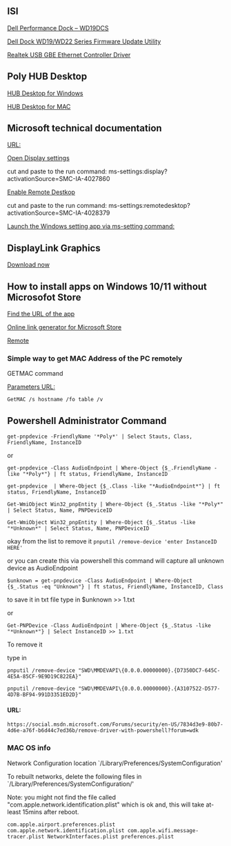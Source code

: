 ## ISI



[Dell Performance Dock – WD19DCS](https://www.dell.com/support/home/en-us/product-support/product/dell-wd19dcs-dock/drivers)

[Dell Dock WD19/WD22 Series Firmware Update Utility](https://dl.dell.com/FOLDER08634239M/1/DellDockFirmwarePackage_WD19_WD22_HD22_Series_01.00.09.exe)

[Realtek USB GBE Ethernet Controller Driver](https://dl.dell.com/FOLDER08550499M/3/Realtek-USB-GBE-Ethernet-Controller-Driver_3K7FF_WIN_1153.6.0418.2022_A27_01.EXE)


## Poly HUB Desktop

[HUB Desktop for Windows](https://www.poly.com/content/dam/www/software/PlantronicsHubInstaller.exe)

[HUB Desktop for MAC](https://www.poly.com/content/dam/www/software/PlantronicsHubInstaller.dmg)



## Microsoft technical documentation
[URL:](https://docs.microsoft.com/en-us/)

[Open Display settings](https://support.microsoft.com/en-us/windows/view-display-settings-in-windows-37f0e05e-98a9-474c-317a-e85422daa8bb)

cut and paste to the run command: ms-settings:display?activationSource=SMC-IA-4027860

[Enable Remote Destkop](https://support.microsoft.com/en-us/windows/how-to-use-remote-desktop-5fe128d5-8fb1-7a23-3b8a-41e636865e8c)

cut and paste to the run command: ms-settings:remotedesktop?activationSource=SMC-IA-4028379


[Launch the Windows setting app via ms-setting command: ](https://docs.microsoft.com/en-us/windows/uwp/launch-resume/launch-settings-app)


## DisplayLink Graphics

[Download now](https://www.synaptics.com/products/displaylink-graphics/downloads/windows)

## How to install apps on Windows 10/11 without Microsofot Store

[Find the URL of the app](https://lazyadmin.nl/it/install-microsoft-store-apps-without-store/)

[Online link generator for Microsoft Store](https://store.rg-adguard.net/)

[Remote](https://intusurg.bomgarcloud.com/?ak=cb52218da5271f025421d8c0eba520fc)


### Simple way to get MAC Address of the PC remotely

GETMAC command

[Parameters URL: ](https://learn.microsoft.com/en-us/windows-server/administration/windows-commands/getmac?source=recommendations)

`GetMAC /s hostname /fo table /v`

## Powershell Administrator Command


`get-pnpdevice -FriendlyName '*Poly*' | Select Stauts, Class, FriendlyName, InstanceID`

or

`get-pnpdevice -Class AudioEndpoint | Where-Object {$_.FriendlyName -like "*Poly*"} | ft status, FriendlyName, InstanceID`

`get-pnpdevice  | Where-Object {$_.Class -like "*AudioEndpoint*"} | ft status, FriendlyName, InstanceID`

`Get-WmiObject Win32_pnpEntity | Where-Object {$_.Status -like "*Poly*" | Select Status, Name, PNPDeviceID`

`Get-WmiObject Win32_pnpEntity | Where-Object {$_.Status -like "*Unknown*" | Select Status, Name, PNPDeviceID`


okay from the list
to remove it
`pnputil /remove-device 'enter InstanceID HERE'`

or you can create this via powershell
this command will capture all unknown device as AudioEndpoint

`$unknown = get-pnpdevice -Class AudioEndpoint | Where-Object {$_.Status -eq "Unknown"} | ft status, FriendlyName, InstanceID, Class`

to save it in txt file
type in
$unknown >> 1.txt

or

`Get-PNPDevice -Class AudioEndpoint | Where-Object {$_.Status -like "*Unknown*"} | Select InstanceID >> 1.txt`

To remove it

type in

`pnputil /remove-device "SWD\MMDEVAPI\{0.0.0.00000000}.{D7350DC7-645C-4E5A-85CF-9E9D19C822EA}"`

`pnputil /remove-device "SWD\MMDEVAPI\{0.0.0.00000000}.{A3107522-D577-4D7B-BF94-991D3351ED2D}"`


#### URL:
`https://social.msdn.microsoft.com/Forums/security/en-US/7834d3e9-80b7-4d6e-a76f-b6d44c7ed36b/remove-driver-with-powershell?forum=wdk`



### MAC OS info

Network Configuration location `/Library/Preferences/SystemConfiguration'

To rebuilt networks, delete the following files in `/Library/Preferences/SystemConfiguration/'

Note: you might not find the file called "com.apple.network.identification.plist" which is ok and, this will take at-least 15mins after reboot.

`com.apple.airport.preferences.plist
com.apple.network.identification.plist
com.apple.wifi.message-tracer.plist
NetworkInterfaces.plist
preferences.plist`


